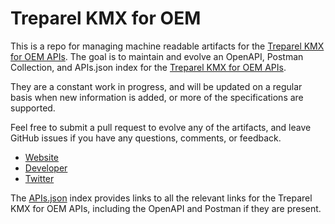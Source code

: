 # Treparel KMX for OEMThis is a repo for managing machine readable artifacts for the [Treparel KMX for OEM APIs](http://treparel.com/kmx-for-oem/). The goal is to maintain and evolve an OpenAPI, Postman Collection, and APIs.json index for the [Treparel KMX for OEM APIs](http://treparel.com/kmx-for-oem/).They are a constant work in progress, and will be updated on a regular basis when new information is added, or more of the specifications are supported.Feel free to submit a pull request to evolve any of the artifacts, and leave GitHub issues if you have any questions, comments, or feedback.- [Website](http://treparel.com/kmx-for-oem/)- [Developer](http://treparel.com/kmx-for-oem/)- [Twitter](https://twitter.com/Treparel)The [APIs.json](https://github.com/api-evangelist/treparel-kmx-for-oem/blob/master/apis.json) index provides links to all the relevant links for the Treparel KMX for OEM APIs, including the OpenAPI and Postman if they are present.